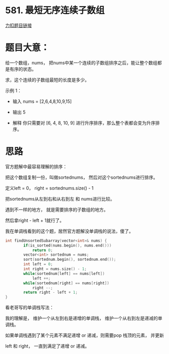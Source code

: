 # 581. 最短无序连续子数组

[力扣题目链接](https://leetcode-cn.com/problems/shortest-unsorted-continuous-subarray/)

# 题目大意：

给一个数组，nums， 把nums中某一个连续的子数组排序之后，能让整个数组都是有序的状态。

求，这个连续的子数组最短的长度是多少。

示例 1：
* 输入  nums = [2,6,4,8,10,9,15]

* 输出 5

* 解释 你只需要对 [6, 4, 8, 10, 9] 进行升序排序，那么整个表都会变为升序排序。

# 思路

官方题解中最容易理解的排序：

把这个数组复制一份，叫做sortednums， 然后对这个sortednums进行排序。

定义left = 0， right = sortednums.size() - 1

把sortednums从左到右和从右到左 和 nums进行比较。

遇到不一样的地方， 就是需要排序的子数组的地方。

然后拿right - left + 1就行了。

我在单调栈看到的这个题，居然官方题解没单调栈的说法，傻了。

```CPP
int findUnsortedSubarray(vector<int>& nums) {
        if(is_sorted(nums.begin(), nums.end()))
            return 0;
        vector<int> sortednum = nums;
        sort(sortednum.begin(), sortednum.end());
        int left = 0;
        int right = nums.size() - 1;
        while(sortednum[left] == nums[left])
            left ++;
        while(sortednum[right] == nums[right])
            right --;
        return right - left + 1;
}
```

看老哥写的单调栈写法：

我的理解是， 维护一个从左到右是递增的单调栈， 维护一个从右到左是递减的单调栈。

如果单调栈遇到了某个元素不满足递增 or 递减，则需要pop 栈顶的元素， 并更新

left 和 right， 一直到满足了递增 or 递减。


